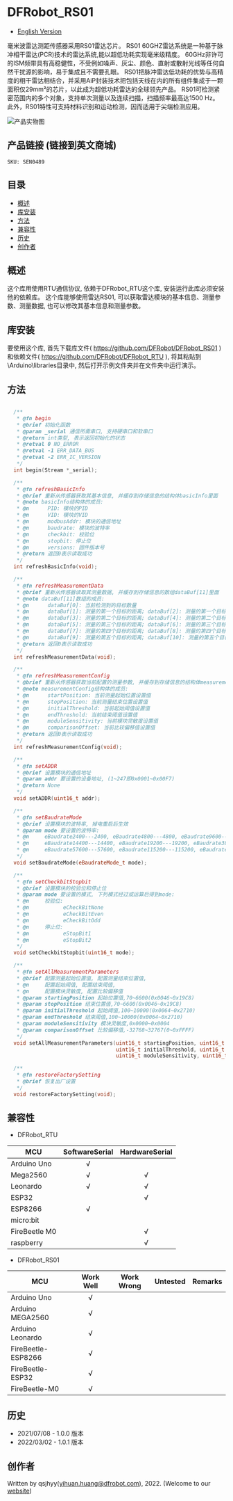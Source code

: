 # DFRobot_RS01
* [English Version](./README.md)

毫米波雷达测距传感器采用RS01雷达芯片。
RS01 60GHZ雷达系统是一种基于脉冲相干雷达(PCR)技术的雷达系统,能以超低功耗实现毫米级精度。
60GHz非许可的ISM频带具有高稳健性，不受例如噪声、灰尘、颜色、直射或散射光线等任何自然干扰源的影响，易于集成且不需要孔眼。
RS01把脉冲雷达低功耗的优势与高精度的相干雷达相结合，并采用AiP封装技术把包括天线在内的所有组件集成于一颗面积仅29mm²的芯片，以此成为超低功耗雷达的全球领先产品。
RS01可检测紧密范围内的多个对象，支持单次测量以及连续扫描，扫描频率最高达1500 Hz。
此外，RS01特性可支持材料识别和运动检测，因而适用于尖端检测应用。

![产品实物图](./resources/images/RS01.png)


## 产品链接 (链接到英文商城)
    SKU: SEN0489


## 目录

* [概述](#概述)
* [库安装](#库安装)
* [方法](#方法)
* [兼容性](#兼容性)
* [历史](#历史)
* [创作者](#创作者)


## 概述

这个库用使用RTU通信协议, 依赖于DFRobot_RTU这个库, 安装运行此库必须安装他的依赖库。
这个库能够使用雷达RS01, 可以获取雷达模块的基本信息、测量参数、测量数据, 也可以修改其基本信息和测量参数。


## 库安装

要使用这个库, 首先下载库文件( https://github.com/DFRobot/DFRobot_RS01 )和依赖文件( https://github.com/DFRobot/DFRobot_RTU ), 将其粘贴到\Arduino\libraries目录中, 然后打开示例文件夹并在文件夹中运行演示。


## 方法

```C++

  /**
   * @fn begin
   * @brief 初始化函数
   * @param _serial 通信所需串口, 支持硬串口和软串口
   * @return int类型, 表示返回初始化的状态
   * @retval 0 NO_ERROR
   * @retval -1 ERR_DATA_BUS
   * @retval -2 ERR_IC_VERSION
   */
  int begin(Stream *_serial);

  /**
   * @fn refreshBasicInfo
   * @brief 重新从传感器获取其基本信息, 并缓存到存储信息的结构体basicInfo里面
   * @note basicInfo结构体的成员:
   * @n      PID: 模块的PID
   * @n      VID: 模块的VID
   * @n      modbusAddr: 模块的通信地址
   * @n      baudrate: 模块的波特率
   * @n      checkbit: 校验位
   * @n      stopbit: 停止位
   * @n      versions: 固件版本号
   * @return 返回0表示读取成功
   */
  int refreshBasicInfo(void);

  /**
   * @fn refreshMeasurementData
   * @brief 重新从传感器读取其测量数据, 并缓存到存储信息的数组dataBuf[11]里面
   * @note dataBuf[11]数组的成员:
   * @n      dataBuf[0]: 当前检测到的目标数量
   * @n      dataBuf[1]: 测量的第一个目标的距离; dataBuf[2]: 测量的第一个目标的强度
   * @n      dataBuf[3]: 测量的第二个目标的距离; dataBuf[4]: 测量的第二个目标的强度
   * @n      dataBuf[5]: 测量的第三个目标的距离; dataBuf[6]: 测量的第三个目标的强度
   * @n      dataBuf[7]: 测量的第四个目标的距离; dataBuf[8]: 测量的第四个目标的强度
   * @n      dataBuf[9]: 测量的第五个目标的距离; dataBuf[10]: 测量的第五个目标的强度
   * @return 返回0表示读取成功
   */
  int refreshMeasurementData(void);

  /**
   * @fn refreshMeasurementConfig
   * @brief 重新从传感器获取当前配置的测量参数, 并缓存到存储信息的结构体measurementConfig里面
   * @note measurementConfig结构体的成员:
   * @n      startPosition: 当前测量起始位置设置值
   * @n      stopPosition: 当前测量结束位置设置值
   * @n      initialThreshold: 当前起始阈值设置值
   * @n      endThreshold: 当前结束阈值设置值
   * @n      moduleSensitivity: 当前模块灵敏度设置值
   * @n      comparisonOffset: 当前比较偏移值设置值
   * @return 返回0表示读取成功
   */
  int refreshMeasurementConfig(void);

  /**
   * @fn setADDR
   * @brief 设置模块的通信地址
   * @param addr 要设置的设备地址, (1~247即0x0001~0x00F7)
   * @return None
   */
  void setADDR(uint16_t addr);

  /**
   * @fn setBaudrateMode
   * @brief 设置模块的波特率, 掉电重启后生效
   * @param mode 要设置的波特率:
   * @n     eBaudrate2400---2400, eBaudrate4800---4800, eBaudrate9600---9600, 
   * @n     eBaudrate14400---14400, eBaudrate19200---19200, eBaudrate38400---38400, 
   * @n     eBaudrate57600---57600, eBaudrate115200---115200, eBaudrate_1000000---1000000
   */
  void setBaudrateMode(eBaudrateMode_t mode);

  /**
   * @fn setCheckbitStopbit
   * @brief 设置模块的校验位和停止位
   * @param mode 要设置的模式, 下列模式经过或运算后得到mode:
   * @n     校验位:
   * @n           eCheckBitNone
   * @n           eCheckBitEven
   * @n           eCheckBitOdd
   * @n     停止位:
   * @n           eStopBit1
   * @n           eStopBit2
   */
  void setCheckbitStopbit(uint16_t mode);

  /**
   * @fn setAllMeasurementParameters
   * @brief 配置测量起始位置值, 配置测量结束位置值,
   * @n     配置起始阈值, 配置结束阈值,
   * @n     配置模块灵敏度, 配置比较偏移值
   * @param startingPosition 起始位置值,70~6600(0x0046~0x19C8)
   * @param stopPosition 结束位置值,70~6600(0x0046~0x19C8)
   * @param initialThreshold 起始阈值,100~10000(0x0064~0x2710)
   * @param endThreshold 结束阈值,100~10000(0x0064~0x2710)
   * @param moduleSensitivity 模块灵敏度,0x0000~0x0004
   * @param comparisonOffset 比较偏移值,-32768~32767(0~0xFFFF)
   */
  void setAllMeasurementParameters(uint16_t startingPosition, uint16_t stopPosition,
                                   uint16_t initialThreshold, uint16_t endThreshold,
                                   uint16_t moduleSensitivity, uint16_t comparisonOffset);

  /**
   * @fn restoreFactorySetting
   * @brief 恢复出厂设置
   */
  void restoreFactorySetting(void);

```


## 兼容性

* DFRobot_RTU

MCU                | SoftwareSerial | HardwareSerial |
------------------ | :------------: | :------------: |
Arduino Uno        |       √        |                |
Mega2560           |       √        |       √        |
Leonardo           |       √        |       √        |
ESP32              |                |       √        |
ESP8266            |       √        |                |
micro:bit          |                |                |
FireBeetle M0      |                |       √        |
raspberry          |                |       √        |

* DFRobot_RS01

MCU                |  Work Well   |  Work Wrong  |  Untested   | Remarks
------------------ | :----------: | :----------: | :---------: | :---:
Arduino Uno        |      √       |              |             |
Arduino MEGA2560   |      √       |              |             |
Arduino Leonardo   |      √       |              |             |
FireBeetle-ESP8266 |      √       |              |             |
FireBeetle-ESP32   |      √       |              |             |
FireBeetle-M0      |      √       |              |             |


## 历史

- 2021/07/08 - 1.0.0 版本
- 2022/03/02 - 1.0.1 版本


## 创作者

Written by qsjhyy(yihuan.huang@dfrobot.com), 2022. (Welcome to our [website](https://www.dfrobot.com/))

